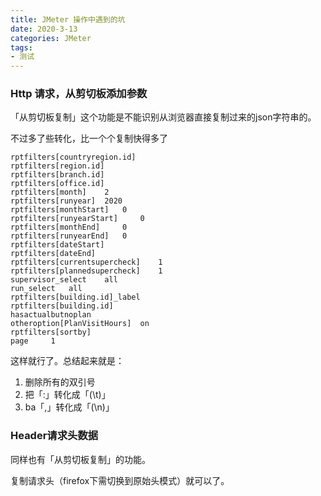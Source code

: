 ```yaml
---
title: JMeter 操作中遇到的坑
date: 2020-3-13
categories: JMeter
tags: 
- 测试
---
```


### Http 请求，从剪切板添加参数

「从剪切板复制」这个功能是不能识别从浏览器直接复制过来的json字符串的。

不过多了些转化，比一个个复制快得多了

```
rptfilters[countryregion.id]
rptfilters[region.id]
rptfilters[branch.id]
rptfilters[office.id]
rptfilters[month]	 2
rptfilters[runyear]	 2020
rptfilters[monthStart]	 0
rptfilters[runyearStart]	 0
rptfilters[monthEnd]	 0
rptfilters[runyearEnd]	 0
rptfilters[dateStart]
rptfilters[dateEnd]
rptfilters[currentsupercheck]	 1
rptfilters[plannedsupercheck]	 1
supervisor_select	 all
run_select	 all
rptfilters[building.id]_label
rptfilters[building.id]
hasactualbutnoplan
otheroption[PlanVisitHours]	 on
rptfilters[sortby]
page	 1
```

这样就行了。总结起来就是：
1. 删除所有的双引号
2. 把「:」转化成「(\t)」
3. ba「,」转化成「(\n)」

### Header请求头数据

同样也有「从剪切板复制」的功能。

复制请求头（firefox下需切换到原始头模式）就可以了。

